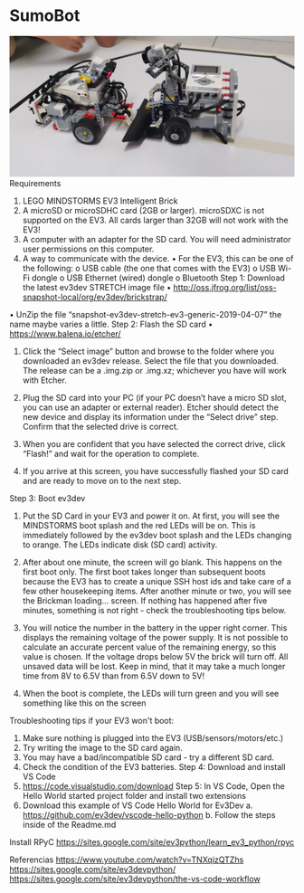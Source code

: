 # SumoBot
![alt text](https://github.com/DanielAbner71/Sumo/blob/master/Img/Img_1.jpg)
Requirements
1.	LEGO MINDSTORMS EV3 Intelligent Brick
2.	A microSD or microSDHC card (2GB or larger). microSDXC is not supported on the EV3. All cards larger than 32GB will not work with the EV3!
3.	A computer with an adapter for the SD card. You will need administrator user permissions on this computer.
4.	A way to communicate with the device.
•	For the EV3, this can be one of the following:
o	USB cable (the one that comes with the EV3)
o	USB Wi-Fi dongle
o	USB Ethernet (wired) dongle
o	Bluetooth
Step 1: Download the latest ev3dev STRETCH image file
•	http://oss.jfrog.org/list/oss-snapshot-local/org/ev3dev/brickstrap/ 
 
•	UnZip the file “snapshot-ev3dev-stretch-ev3-generic-2019-04-07” the name maybe varies a little.
Step 2: Flash the SD card
•	https://www.balena.io/etcher/
1.	Click the “Select image” button and browse to the folder where you downloaded an ev3dev release. Select the file that you downloaded. The release can be a .img.zip or .img.xz; whichever you have will work with Etcher.
 


2.	Plug the SD card into your PC (if your PC doesn’t have a micro SD slot, you can use an adapter or external reader). Etcher should detect the new device and display its information under the “Select drive” step. Confirm that the selected drive is correct.
 

3.	When you are confident that you have selected the correct drive, click “Flash!” and wait for the operation to complete.
 

4.	If you arrive at this screen, you have successfully flashed your SD card and are ready to move on to the next step.
 

Step 3: Boot ev3dev
1.	Put the SD Card in your EV3 and power it on. At first, you will see the MINDSTORMS boot splash and the red LEDs will be on. This is immediately followed by the ev3dev boot splash and the LEDs changing to orange. The LEDs indicate disk (SD card) activity.

2.	After about one minute, the screen will go blank. This happens on the first boot only. The first boot takes longer than subsequent boots because the EV3 has to create a unique SSH host ids and take care of a few other housekeeping items. After another minute or two, you will see the Brickman loading… screen. If nothing has happened after five minutes, something is not right - check the troubleshooting tips below.

3.	You will notice the number in the battery in the upper right corner. This displays the remaining voltage of the power supply. It is not possible to calculate an accurate percent value of the remaining energy, so this value is chosen. If the voltage drops below 5V the brick will turn off. All unsaved data will be lost. Keep in mind, that it may take a much longer time from 8V to 6.5V than from 6.5V down to 5V!

4.	When the boot is complete, the LEDs will turn green and you will see something like this on the screen
 
Troubleshooting tips if your EV3 won't boot:
1.	Make sure nothing is plugged into the EV3 (USB/sensors/motors/etc.)
2.	Try writing the image to the SD card again.
3.	You may have a bad/incompatible SD card - try a different SD card.
4.	Check the condition of the EV3 batteries.
Step 4: Download and install VS Code
1.	https://code.visualstudio.com/download
Step 5: In VS Code, Open the Hello World started project folder and install two extensions
1.	Download this example of VS Code Hello World for Ev3Dev 
a.	https://github.com/ev3dev/vscode-hello-python
b.	Follow the steps inside of the Readme.md

Install RPyC
https://sites.google.com/site/ev3python/learn_ev3_python/rpyc

Referencias 
https://www.youtube.com/watch?v=TNXqizQTZhs
https://sites.google.com/site/ev3devpython/
https://sites.google.com/site/ev3devpython/the-vs-code-workflow
